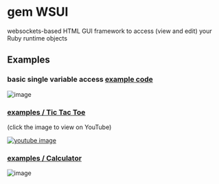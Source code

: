 # gem WSUI
websockets-based HTML GUI framework to access (view and edit) your Ruby runtime objects

## Examples

### basic single variable access [example code](examples/plus-minus.rb)

![image](https://github.com/Nakilon/wsui/assets/2870363/eb618ec9-9748-4a3d-b43e-8c4be629fd06)

### [examples / Tic Tac Toe](examples/tic-tac-toe.rb)

(click the image to view on YouTube)

[![youtube image](https://img.youtube.com/vi/HASJSgkV-W0/0.jpg)](https://youtu.be/HASJSgkV-W0)

### [examples / Calculator](examples/calculator.rb)

![image](https://github.com/Nakilon/wsui/assets/2870363/3782f794-a94a-4010-8641-2b93fe7d71a5)
